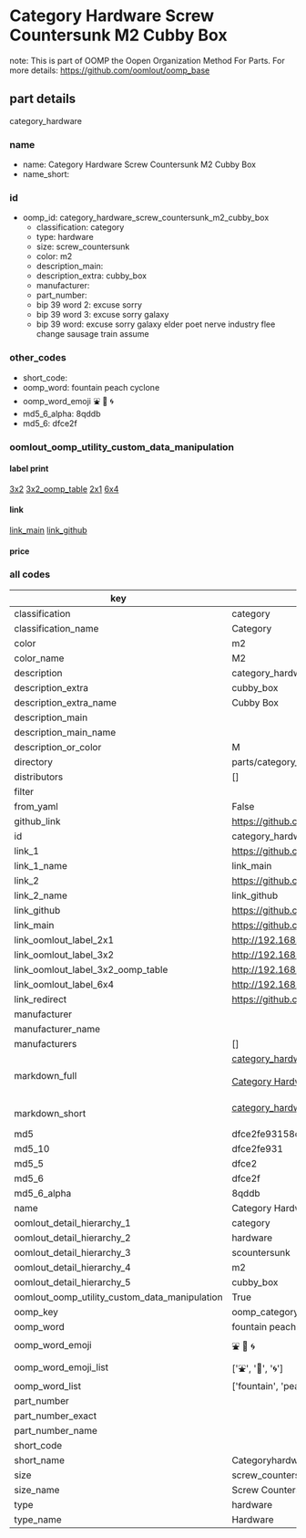 # Category Hardware Screw Countersunk M2 Cubby Box  

note: This is part of OOMP the Oopen Organization Method For Parts. For more details: https://github.com/oomlout/oomp_base

##  part details
  



category_hardware



### name
* name: Category Hardware Screw Countersunk M2 Cubby Box
* name_short: 
### id
* oomp_id: category_hardware_screw_countersunk_m2_cubby_box
  * classification: category
  * type: hardware
  * size: screw_countersunk
  * color: m2
  * description_main: 
  * description_extra: cubby_box
  * manufacturer: 
  * part_number: 
  * bip 39 word 2: excuse sorry
  * bip 39 word 3: excuse sorry galaxy
  * bip 39 word: excuse sorry galaxy elder poet nerve industry flee change sausage train assume

### other_codes
* short_code: 
* oomp_word: fountain peach cyclone
* oomp_word_emoji :fountain: :peach: :cyclone:
* md5_6_alpha: 8qddb
* md5_6: dfce2f






### oomlout_oomp_utility_custom_data_manipulation
#### label print
[3x2](http://192.168.1.245:1112/?label=oomp%208qddb)
[3x2_oomp_table](http://192.168.1.108:1112/?label=oomp%208qddb)
[2x1](http://192.168.1.242:1112/?label=oomp%208qddb)
[6x4](http://192.168.1.55:1112/?label=oomp%208qddb)    

#### link

[link_main](https://github.com/oomlout/oomlout_oomp_version_1_messy/tree/main/parts/category_hardware_screw_countersunk_m2_cubby_box) [link_github](https://github.com/oomlout/oomlout_oomp_version_1_messy/tree/main/parts/category_hardware_screw_countersunk_m2_cubby_box)                             

#### price







### all codes 
| key | value |  
| --- | --- |  
| classification | category |  
| classification_name | Category |  
| color | m2 |  
| color_name | M2 |  
| description | category_hardware |  
| description_extra | cubby_box |  
| description_extra_name | Cubby Box |  
| description_main |  |  
| description_main_name |  |  
| description_or_color | M  |  
| directory | parts/category_hardware_screw_countersunk_m2_cubby_box |  
| distributors | [] |  
| filter |  |  
| from_yaml | False |  
| github_link | https://github.com/oomlout/oomlout_oomp_part_src/tree/main/parts/category_hardware_screw_countersunk_m2_cubby_box |  
| id | category_hardware_screw_countersunk_m2_cubby_box |  
| link_1 | https://github.com/oomlout/oomlout_oomp_version_1_messy/tree/main/parts/category_hardware_screw_countersunk_m2_cubby_box |  
| link_1_name | link_main |  
| link_2 | https://github.com/oomlout/oomlout_oomp_version_1_messy/tree/main/parts/category_hardware_screw_countersunk_m2_cubby_box |  
| link_2_name | link_github |  
| link_github | https://github.com/oomlout/oomlout_oomp_version_1_messy/tree/main/parts/category_hardware_screw_countersunk_m2_cubby_box |  
| link_main | https://github.com/oomlout/oomlout_oomp_version_1_messy/tree/main/parts/category_hardware_screw_countersunk_m2_cubby_box |  
| link_oomlout_label_2x1 | http://192.168.1.242:1112/?label=oomp%208qddb |  
| link_oomlout_label_3x2 | http://192.168.1.245:1112/?label=oomp%208qddb |  
| link_oomlout_label_3x2_oomp_table | http://192.168.1.108:1112/?label=oomp%208qddb |  
| link_oomlout_label_6x4 | http://192.168.1.55:1112/?label=oomp%208qddb |  
| link_redirect | https://github.com/oomlout/oomlout_oomp_version_1_messy/tree/main/parts/category_hardware_screw_countersunk_m2_cubby_box |  
| manufacturer |  |  
| manufacturer_name |  |  
| manufacturers | [] |  
| markdown_full | [category_hardware_screw_countersunk_m2_cubby_box](none)<br>[](none)<br>[Category Hardware Screw Countersunk M2 Cubby Box](none)<br><br> |  
| markdown_short | [category_hardware_screw_countersunk_m2_cubby_box](none)<br><br> |  
| md5 | dfce2fe93158ce6651d39474bdf3da78 |  
| md5_10 | dfce2fe931 |  
| md5_5 | dfce2 |  
| md5_6 | dfce2f |  
| md5_6_alpha | 8qddb |  
| name | Category Hardware Screw Countersunk M2 Cubby Box |  
| oomlout_detail_hierarchy_1 | category |  
| oomlout_detail_hierarchy_2 | hardware |  
| oomlout_detail_hierarchy_3 | scountersunk |  
| oomlout_detail_hierarchy_4 | m2 |  
| oomlout_detail_hierarchy_5 | cubby_box |  
| oomlout_oomp_utility_custom_data_manipulation | True |  
| oomp_key | oomp_category_hardware_screw_countersunk_m2_cubby_box |  
| oomp_word | fountain peach cyclone |  
| oomp_word_emoji | :fountain: :peach: :cyclone: |  
| oomp_word_emoji_list | [':fountain:', ':peach:', ':cyclone:'] |  
| oomp_word_list | ['fountain', 'peach', 'cyclone'] |  
| part_number |  |  
| part_number_exact |  |  
| part_number_name |  |  
| short_code |  |  
| short_name | Categoryhardware |  
| size | screw_countersunk |  
| size_name | Screw Countersunk |  
| type | hardware |  
| type_name | Hardware |  
